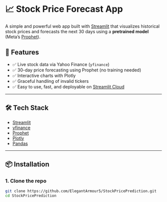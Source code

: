 # 📈 Stock Price Forecast App

A simple and powerful web app built with [Streamlit](https://streamlit.io) that visualizes historical stock prices and forecasts the next 30 days using a **pretrained model** (Meta’s [Prophet](https://facebook.github.io/prophet/)).

## 🔮 Features

- ✅ Live stock data via Yahoo Finance (`yfinance`)
- ✅ 30-day price forecasting using Prophet (no training needed)
- ✅ Interactive charts with Plotly
- ✅ Graceful handling of invalid tickers
- ✅ Easy to use, fast, and deployable on [Streamlit Cloud](https://streamlit.io/cloud)

---

## 🛠 Tech Stack

- [Streamlit](https://streamlit.io/)
- [yfinance](https://pypi.org/project/yfinance/)
- [Prophet](https://facebook.github.io/prophet/)
- [Plotly](https://plotly.com/)
- [Pandas](https://pandas.pydata.org/)

---

## 📦 Installation

### 1. Clone the repo
```bash
git clone https://github.com/ElegantArmour5/StockPricePrediction.git
cd StockPricePrediction

